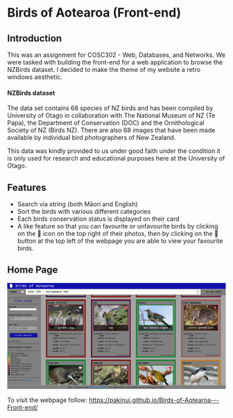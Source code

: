 # Birds of Aotearoa (Front-end)

## Introduction
This was an assignment for COSC302 - Web, Databases, and Networks.
We were tasked with building the front-end for a web application to browse the NZBirds dataset.
I decided to make the theme of my website a retro windows aesthetic.


#### NZBirds dataset
The data set contains 68 species of NZ birds and has been compiled by University of Otago in collaboration with The National Museum of NZ (Te Papa), the Department of Conservation (DOC) and the Ornithological Society of NZ (Birds NZ). There are also 68 images that have been made available by individual bird photographers of New Zealand.

This data was kindly provided to us under good faith under the condition it is only used for research and educational purposes here at the University of Otago.

## Features
- Search via string (both Māori and English)
- Sort the birds with various different categories
- Each birds conservation status is displayed on their card
- A like feature so that you can favourite or unfavourite birds by clicking on the 🤍 icon on the top right of their photos, then by clicking on the 🤍 button at the top left of the webpage you are able to view your favourite birds. 

## Home Page

<img src="extra/main_screen.png" />


To visit the webpage follow: https://pakinui.github.io/Birds-of-Aotearoa---Front-end/